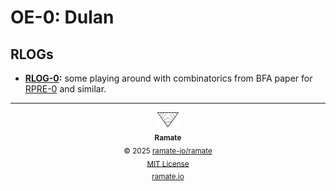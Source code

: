 # OE-0: Dulan

## RLOGs
- **[RLOG-0](/rlog/rera-000-000-000-dulan/rlog-000-000-000/README.md):** some playing around with combinatorics from BFA paper for [RPRE-0](/rpre/rera-000-000-000-dulan/rpre-000-000-000/README.md) and similar.

<!--RAMATE FOOTER: DO NOT REMOVE THIS LINE-->
---

<div align="center">
  <a href="https://github.com/ramate-io/oac">
    <picture>
      <source srcset="/assets/ramate-inverted-transparent.png" media="(prefers-color-scheme: dark)">
      <img height="24" src="/assets/ramate-transparent.png" alt="Ramate"/>
    </picture>
  </a>
  <br/>
  <sub>
    <b>Ramate</b>
    <br/>
    &copy; 2025 <a href="https://github.com/ramate-io/ramate">ramate-io/ramate</a>
    <br/>
    <a href="https://github.com/ramate-io/ramate/blob/main/LICENSE">MIT License</a>
    <br/>
    <a href="https://www.ramate.io">ramate.io</a>
  </sub>
</div>
